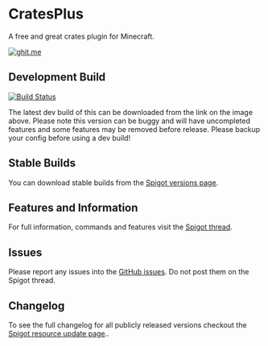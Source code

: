 CratesPlus
=====================

A free and great crates plugin for Minecraft.

[![ghit.me](https://ghit.me/badge.svg?repo=connorlinfoot/CratesPlus)](https://ghit.me/repo/connorlinfoot/CratesPlus)

## Development Build
[![Build Status](http://ci.connorlinfoot.com:8080/buildStatus/icon?job=CratesPlus)](http://ci.connorlinfoot.com:8080/job/CratesPlus/)

The latest dev build of this can be downloaded from the link on the image above. Please note this version can be buggy and will have uncompleted features and some features may be removed before release. Please backup your config before using a dev build!

## Stable Builds
You can download stable builds from the [Spigot versions page](https://www.spigotmc.org/resources/cratesplus-custom-crates-free.5018/history).

## Features and Information
For full information, commands and features visit the [Spigot thread](https://www.spigotmc.org/resources/cratesplus-custom-crates-free.5018/).

## Issues
Please report any issues into the [GitHub issues](https://github.com/ConnorLinfoot/CratesPlus/issues). Do not post them on the Spigot thread.

## Changelog
To see the full changelog for all publicly released versions checkout the [Spigot resource update page](https://www.spigotmc.org/resources/cratesplus-custom-crates-free.5018/updates)..